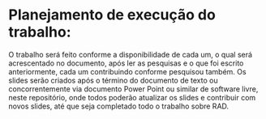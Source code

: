 # Planejamento de execução do trabalho:

O trabalho será feito conforme a disponibilidade de cada um, o qual será acrescentado no documento, após ler as pesquisas
e o que foi escrito anteriormente, cada um contribuindo conforme pesquisou também. Os slides serão criados após o término 
do documento de texto ou concorrentemente via documento Power Point ou similar de software livre, neste repositório, onde 
todos poderão atualizar os slides e contribuir com novos slides, até que seja completado todo o trabalho sobre RAD.
